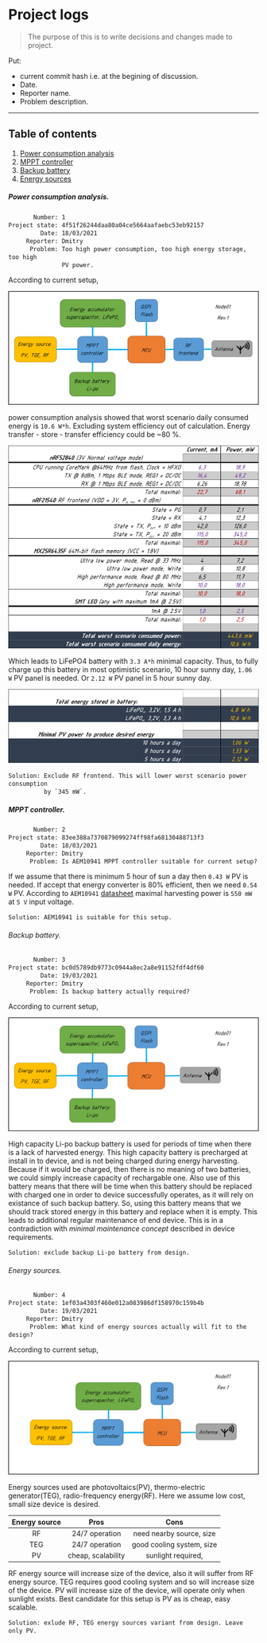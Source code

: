 # Project logs
> The purpose of this is to write decisions and changes made to project.

Put:
* current commit hash i.e. at the begining of discussion.
* Date.
* Reporter name.
* Problem description.

---

## Table of contents

1. [Power consumption analysis](#power-consumption-analysis)
1. [MPPT controller](#mppt-controller)
1. [Backup battery](#backup-battery)
1. [Energy sources](#energy-sources)

##### Power consumption analysis.
```
       Number: 1
Project state: 4f51f26244daa80a04ce5664aafaebc53eb92157
         Date: 18/03/2021
     Reporter: Dmitry
      Problem: Too high power consumption, too high energy storage, too high
               PV power.
```
According to current setup,

![BlockScheme](images/number_1/BlockScheme.png)

power consumption analysis showed that worst
scenario daily consumed energy is `10.6 W*h`. Excluding system efficiency out
of calculation. Energy transfer - store - transfer efficiency could be ~80 %.

![PowerConsumption](images/number_1/PowerConsumption.png)

Which leads to LiFePO4 battery with `3.3 A*h` minimal capacity. Thus, to fully
charge up this battery in most optimistic scenario, 10 hour sunny day, `1.06 W`
PV panel is needed. Or `2.12 W` PV panel in 5 hour sunny day.

![EnergyStored](images/number_1/PowerConsumption_next_1.png)

```
Solution: Exclude RF frontend. This will lower worst scenario power consumption
          by `345 mW`.
```

##### MPPT controller.
```
       Number: 2
Project state: 83ee388a7370879099274ff98fa68130488713f3
         Date: 18/03/2021
     Reporter: Dmitry
      Problem: Is AEM10941 MPPT controller suitable for current setup?
```
If we assume that there is minimum 5 hour of sun a day then `0.43 W` PV is
needed. If accept that energy converter is 80% efficient, then we need
`0.54 W` PV. According to `AEM10941` [datasheet](../datasheet/DS_AEM10941.pdf)
maximal harvesting power is `550 mW` at `5 V` input voltage.

```
Solution: AEM10941 is suitable for this setup.
```

###### Backup battery.
```
       Number: 3
Project state: bc0d5789db9773c0944a8ec2a8e91152fdf4df60
         Date: 19/03/2021
     Reporter: Dmitry
      Problem: Is backup battery actually required?
```

According to current setup,

![BlockScheme](images/number_3/BlockScheme.png)

High capacity Li-po backup battery is used for periods of time when there is a
lack of harvested energy. This high capacity battery is precharged at install
in to device, and is not being charged during energy harvesting. Because if it
would be charged, then there is no meaning of two batteries, we could simply
increase capacity of rechargable one. Also use of this battery means that there
will be time when this battery should be replaced with charged one in order to
device successfully operates, as it will rely on existance of such backup
battery. So, using this battery means that we should track stored energy in
this battery and replace when it is empty. This leads to additional regular
maintenance of end device. This is in a contradiction with
_minimal maintenance concept_ described in device requirements.
```
Solution: exclude backup Li-po battery from design.
```

###### Energy sources.
```
       Number: 4
Project state: 1ef03a4303f460e012a083986df158970c159b4b
         Date: 19/03/2021
     Reporter: Dmitry
      Problem: What kind of energy sources actually will fit to the design?
```

According to current setup,

![BlockScheme](images/number_4/BlockScheme.png)

Energy sources used are photovoltaics(PV), thermo-electric generator(TEG),
radio-frequency energy(RF). Here we assume low cost, small size device is
desired.

| Energy source |        Pros        |            Cons           |
|:-------------:|:------------------:|:-------------------------:|
| RF            | 24/7 operation     | need nearby source, size  |
| TEG           | 24/7 operation     | good cooling system, size |
| PV            | cheap, scalability | sunlight required,        |

RF energy source will increase size of the device, also it will suffer
from RF energy source. TEG requires good cooling system and so will increase
size of the device. PV will increase size of the device, will operate only when
sunlight exists. Best candidate for this setup is PV as is cheap, easy scalable.
```
Solution: exlude RF, TEG energy sources variant from design. Leave only PV.
```
